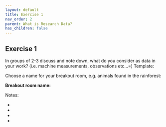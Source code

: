 ```yaml
---
layout: default
title: Exercise 1
nav_order: 2
parent: What is Research Data?
has_children: false
---
```


## Exercise 1

In groups of 2-3 discuss and note down, what do you consider as data in your work? (i.e. machine measurements, observations etc…=)
Template:

Choose a name for your breakout room, e.g. animals found in the rainforest:

**Breakout room name:**

Notes:

  -
  -
  -
  -




